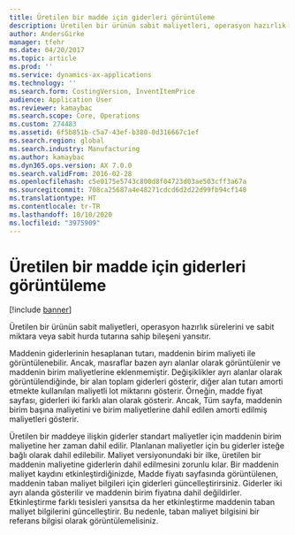 ```yaml
---
title: Üretilen bir madde için giderleri görüntüleme
description: Üretilen bir ürünün sabit maliyetleri, operasyon hazırlık sürelerini ve sabit miktara veya sabit hurda tutarına sahip bileşeni yansıtır.
author: AndersGirke
manager: tfehr
ms.date: 04/20/2017
ms.topic: article
ms.prod: ''
ms.service: dynamics-ax-applications
ms.technology: ''
ms.search.form: CostingVersion, InventItemPrice
audience: Application User
ms.reviewer: kamaybac
ms.search.scope: Core, Operations
ms.custom: 274483
ms.assetid: 6f5b851b-c5a7-43ef-b380-0d316667c1ef
ms.search.region: global
ms.search.industry: Manufacturing
ms.author: kamaybac
ms.dyn365.ops.version: AX 7.0.0
ms.search.validFrom: 2016-02-28
ms.openlocfilehash: c5e0175e5743c800d8f04723d03ae503cff3a67a
ms.sourcegitcommit: 708ca25687a4e48271cdcd6d2d22d99fb94cf140
ms.translationtype: HT
ms.contentlocale: tr-TR
ms.lasthandoff: 10/10/2020
ms.locfileid: "3975909"
---
```

# <a name="display-charges-for-a-manufactured-item"></a>Üretilen bir madde için giderleri görüntüleme

[!include [banner](../includes/banner.md)]

Üretilen bir ürünün sabit maliyetleri, operasyon hazırlık sürelerini ve sabit miktara veya sabit hurda tutarına sahip bileşeni yansıtır.

Maddenin giderlerinin hesaplanan tutarı, maddenin birim maliyeti ile görüntülenebilir. Ancak, masraflar bazen ayrı alanlar olarak görüntülenir ve maddenin birim maliyetlerine eklenmemiştir. Değişiklikler ayrı alanlar olarak görüntülendiğinde, bir alan toplam giderleri gösterir, diğer alan tutarı amorti etmekte kullanılan maliyetli lot miktarını gösterir. Örneğin, madde fiyat sayfası, giderleri iki farklı alan olarak gösterir. Ancak, Tüm sayfa, maddenin birim başına maliyetini ve birim maliyetlerine dahil edilen amorti edilmiş maliyetleri gösterir.

Üretilen bir maddeye ilişkin giderler standart maliyetler için maddenin birim maliyetine her zaman dahil edilir. Planlanan maliyetler için bu giderler isteğe bağlı olarak dahil edilebilir. Maliyet versiyonundaki bir ilke, üretilen bir maddenin maliyetine giderlerin dahil edilmesini zorunlu kılar. Bir maddenin maliyet kaydını etkinleştirdiğinizde, Madde fiyatı sayfasında görüntülenen, maddenin taban maliyet bilgileri için giderleri güncelleştirirsiniz. Giderler iki ayrı alanda gösterilir ve maddenin birim fiyatına dahil değildirler. Etkinleştirme farklı tesisleri yansıtsa da her etkinleştirme maddenin taban maliyet bilgilerini güncelleştirir. Bu nedenle, taban maliyet bilgisini bir referans bilgisi olarak görüntülemelisiniz.





